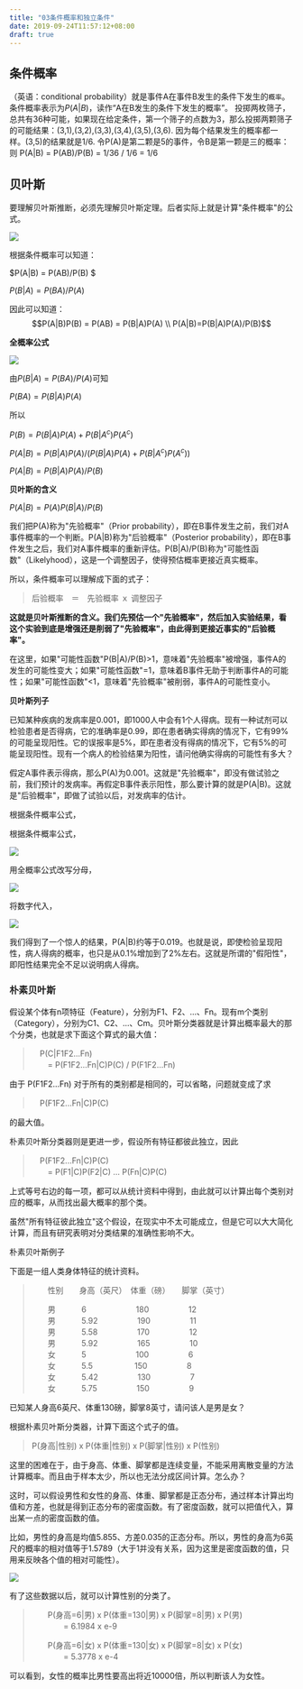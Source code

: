 ```yaml
---
title: "03条件概率和独立条件"
date: 2019-09-24T11:57:12+08:00
draft: true
---
```



## 条件概率
（英语：conditional probability）就是事件A在事件B发生的条件下发生的`概率`。条件概率表示为$P(A|B)$，读作“A在B发生的条件下发生的概率”。
投掷两枚筛子，总共有36种可能，如果现在给定条件，第一个筛子的点数为3，那么投掷两颗筛子的可能结果：(3,1),(3,2),(3,3),(3,4),(3,5),(3,6). 因为每个结果发生的概率都一样。(3,5)的结果就是1/6. 令P(A)是第二颗是5的事件，令B是第一颗是三的概率：则 P(A|B) = P(AB)/P(B) = 1/36 / 1/6 = 1/6 

## 贝叶斯
要理解贝叶斯推断，必须先理解贝叶斯定理。后者实际上就是计算"条件概率"的公式。

![](/probability/03_ab.png)

根据条件概率可以知道：

$P(A|B) = P(AB)/P(B) $

$P(B|A) = P(BA)/P(A)$

因此可以知道：
$$P(A|B)P(B) = P(AB) = P(B|A)P(A)  \\
P(A|B)=P(B|A)P(A)/P(B)$$


**全概率公式**

![](/probability/03_ABB.png)

由$P(B|A) = P(BA)/P(A)$可知

$P(BA)=P(B|A)P(A)$

所以

$P(B) = P(B|A)P(A) + P(B|A^{c})P(A^{c})$

$P(A|B) = P(B|A)P(A)/(P(B|A)P(A) + P(B|A^{c})P(A^{c}))$

$P(A|B)=P(B|A)P(A)/P(B)$

**贝叶斯的含义**

$P(A|B)=P(A) P(B|A)/P(B)$

我们把P(A)称为"先验概率"（Prior probability），即在B事件发生之前，我们对A事件概率的一个判断。P(A|B)称为"后验概率"（Posterior probability），即在B事件发生之后，我们对A事件概率的重新评估。P(B|A)/P(B)称为"可能性函数"（Likelyhood），这是一个调整因子，使得预估概率更接近真实概率。

所以，条件概率可以理解成下面的式子：

> 后验概率　＝　先验概率 ｘ 调整因子

**这就是贝叶斯推断的含义。我们先预估一个"先验概率"，然后加入实验结果，看这个实验到底是增强还是削弱了"先验概率"，由此得到更接近事实的"后验概率"。**

在这里，如果"可能性函数"P(B|A)/P(B)>1，意味着"先验概率"被增强，事件A的发生的可能性变大；如果"可能性函数"=1，意味着B事件无助于判断事件A的可能性；如果"可能性函数"<1，意味着"先验概率"被削弱，事件A的可能性变小。

**贝叶斯列子**

已知某种疾病的发病率是0.001，即1000人中会有1个人得病。现有一种试剂可以检验患者是否得病，它的准确率是0.99，即在患者确实得病的情况下，它有99%的可能呈现阳性。它的误报率是5%，即在患者没有得病的情况下，它有5%的可能呈现阳性。现有一个病人的检验结果为阳性，请问他确实得病的可能性有多大？

假定A事件表示得病，那么P(A)为0.001。这就是"先验概率"，即没有做试验之前，我们预计的发病率。再假定B事件表示阳性，那么要计算的就是P(A|B)。这就是"后验概率"，即做了试验以后，对发病率的估计。

根据条件概率公式，

根据条件概率公式，

![](/probability/03_01.png)

用全概率公式改写分母，

![](/probability/03_02.png)

将数字代入，

![](/probability/03_03.png)

我们得到了一个惊人的结果，P(A|B)约等于0.019。也就是说，即使检验呈现阳性，病人得病的概率，也只是从0.1%增加到了2%左右。这就是所谓的"假阳性"，即阳性结果完全不足以说明病人得病。

### 朴素贝叶斯

假设某个体有n项特征（Feature），分别为F1、F2、...、Fn。现有m个类别（Category），分别为C1、C2、...、Cm。贝叶斯分类器就是计算出概率最大的那个分类，也就是求下面这个算式的最大值：

> 　P(C|F1F2...Fn)  
> 　　= P(F1F2...Fn|C)P(C) / P(F1F2...Fn)

由于 P(F1F2...Fn) 对于所有的类别都是相同的，可以省略，问题就变成了求

> 　P(F1F2...Fn|C)P(C)

的最大值。

朴素贝叶斯分类器则是更进一步，假设所有特征都彼此独立，因此

> 　P(F1F2...Fn|C)P(C)  
> 　　= P(F1|C)P(F2|C) ... P(Fn|C)P(C)

上式等号右边的每一项，都可以从统计资料中得到，由此就可以计算出每个类别对应的概率，从而找出最大概率的那个类。

虽然"所有特征彼此独立"这个假设，在现实中不太可能成立，但是它可以大大简化计算，而且有研究表明对分类结果的准确性影响不大。

朴素贝叶斯例子

下面是一组人类身体特征的统计资料。

> 　　性别　　身高（英尺）　体重（磅）　　脚掌（英寸）
> 
> 　　男 　　　6 　　　　　　180　　　　　12  
> 　　男 　　　5.92　　　　　190　　　　　11  
> 　　男 　　　5.58　　　　　170　　　　　12  
> 　　男 　　　5.92　　　　　165　　　　　10  
> 　　女 　　　5 　　　　　　100　　　　　6  
> 　　女 　　　5.5 　　　　　150　　　　　8  
> 　　女 　　　5.42　　　　　130　　　　　7  
> 　　女 　　　5.75　　　　　150　　　　　9

已知某人身高6英尺、体重130磅，脚掌8英寸，请问该人是男是女？

根据朴素贝叶斯分类器，计算下面这个式子的值。

> P(身高|性别) x P(体重|性别) x P(脚掌|性别) x P(性别)

这里的困难在于，由于身高、体重、脚掌都是连续变量，不能采用离散变量的方法计算概率。而且由于样本太少，所以也无法分成区间计算。怎么办？

这时，可以假设男性和女性的身高、体重、脚掌都是正态分布，通过样本计算出均值和方差，也就是得到正态分布的密度函数。有了密度函数，就可以把值代入，算出某一点的密度函数的值。

比如，男性的身高是均值5.855、方差0.035的正态分布。所以，男性的身高为6英尺的概率的相对值等于1.5789（大于1并没有关系，因为这里是密度函数的值，只用来反映各个值的相对可能性）。

![](/probability/03_04.png)

有了这些数据以后，就可以计算性别的分类了。

> 　　P(身高=6|男) x P(体重=130|男) x P(脚掌=8|男) x P(男)  
> 　　　　= 6.1984 x e-9
> 
> 　　P(身高=6|女) x P(体重=130|女) x P(脚掌=8|女) x P(女)  
> 　　　　= 5.3778 x e-4

可以看到，女性的概率比男性要高出将近10000倍，所以判断该人为女性。


